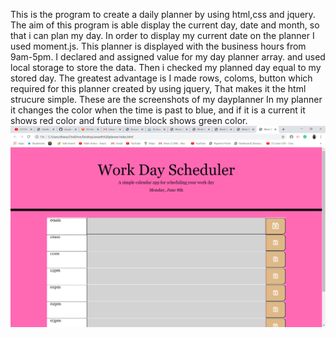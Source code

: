 This is the program to create a daily planner by using html,css and jquery.
The aim of this program is able display the current day, date and month, so that i can plan my day.
In order to display my current date on the planner I used moment.js.
This planner is displayed with the business hours from 9am-5pm.
I declared and assigned value for my day planner array.
and used local storage to store the data.
Then i checked my planned day equal to my stored day.
The greatest advantage is I made rows, coloms, button which required for this planner created by using jquery, That makes it the html strucure simple.
These are the screenshots of my dayplanner
In my planner it changes the color when the time is past to blue, and if it is a current it shows red color and future time block shows green color.
![](/2020-06-08.png)
